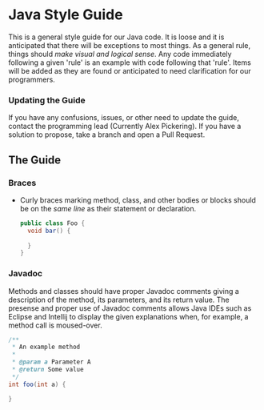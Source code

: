 # Java Style Guide
This is a general style guide for our Java code. It is loose and it is anticipated that there will be exceptions to most things. 
As a general rule, things should _make visual and logical sense_. Any code immediately following a given 'rule' is an example with 
code following that 'rule'.
Items will be added as they are found or anticipated to need clarification for our programmers.

### Updating the Guide
If you have any confusions, issues, or other need to update the guide, contact the programming lead (Currently Alex Pickering). 
If you have a solution to propose, take a branch and open a Pull Request.

## The Guide
### Braces
- Curly braces marking method, class, and other bodies or blocks should be on the _same line_ as their statement or declaration.
  ```java
  public class Foo {
    void bar() {
      
    }
  }
  ```

### Javadoc
Methods and classes should have proper Javadoc comments giving a description of the method, its parameters, and its return value. 
The presense and proper use of Javadoc comments allows Java IDEs such as Eclipse and Intellij to display the given explanations 
when, for example, a method call is moused-over.
   ```java
   /**
    * An example method
    *
    * @param a Parameter A
    * @return Some value
    */
   int foo(int a) {
   
   }
   ```
